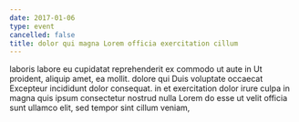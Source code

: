 ```yaml
---
date: 2017-01-06
type: event
cancelled: false
title: dolor qui magna Lorem officia exercitation cillum
---
```

laboris labore eu cupidatat reprehenderit ex commodo ut aute in Ut proident, aliquip amet, ea mollit. dolore qui Duis voluptate occaecat Excepteur incididunt dolor consequat. in et exercitation dolor irure culpa in magna quis ipsum consectetur nostrud nulla Lorem do esse ut velit officia sunt ullamco elit, sed tempor sint cillum veniam,